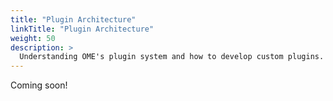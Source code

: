 ```yaml
---
title: "Plugin Architecture"
linkTitle: "Plugin Architecture"
weight: 50
description: >
  Understanding OME's plugin system and how to develop custom plugins.
---
```


Coming soon!